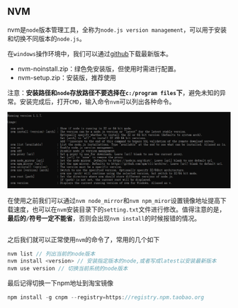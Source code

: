 ## NVM

nvm是`node`版本管理工具，全称为`node.js version management`，可以用于安装和切换不同版本的`node.js`。

在`windows`操作环境中，我们可以通过[github](https://github.com/coreybutler/nvm-windows/releases)下载最新版本。

- nvm-noinstall.zip：绿色免安装版，但使用时需进行配置。
- nvm-setup.zip：安装版，推荐使用

注意：**安装路径和`node`存放路径不要选择在`c:/program files`下**，避免未知的异常。安装完成后，打开`CMD`，输入命令`nvm`可以列出各种命令。

![image/nvm.png](image\nvm.png)

在使用之前我们可以通过`nvm node_mirror`和`nvm npm_miror`设置镜像地址提高下载速度，也可以在`nvm`安装目录下的`setting.txt`文件进行修改。值得注意的是，**最后的`/`符号一定不能省**，否则会出现`nvm install`的时候报错的情况。

```javascript

```

 之后我们就可以正常使用`nvm`的命令了，常用的几个如下

```javascript
nvm list // 列出当前的node版本
nvm install <version> // 安装指定版本的node,或者写成latest以安装最新版本
nvm use version // 切换当前系统的node版本
```

最后记得切换一下npm地址到淘宝镜像

```javascript
npm install -g cnpm --registry=https://registry.npm.taobao.org
```

